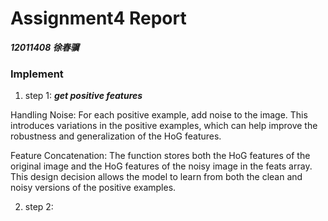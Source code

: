 # Assignment4 Report
***12011408 徐春骥***
### Implement
1. step 1:  ***get positive features***

Handling Noise: For each positive example, add noise to the image. This introduces variations in the positive examples, which can help improve the robustness and generalization of the HoG features.

Feature Concatenation: The function stores both the HoG features of the original image and the HoG features of the noisy image in the feats array. This design decision allows the model to learn from both the clean and noisy versions of the positive examples.

2. step 2: 
